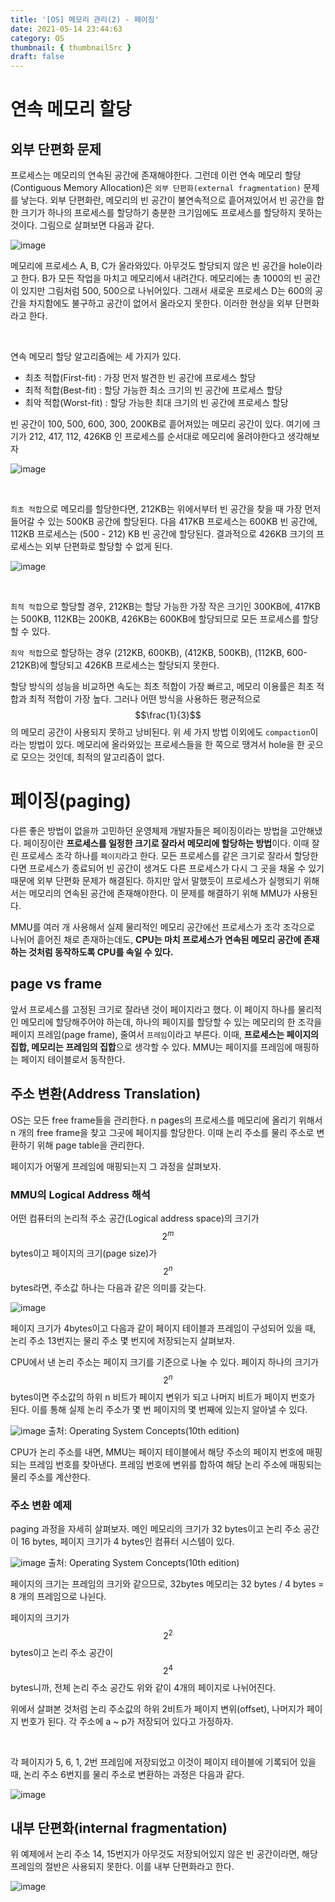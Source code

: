 ```yaml
---
title: '[OS] 메모리 관리(2) - 페이징'
date: 2021-05-14 23:44:63
category: OS
thumbnail: { thumbnailSrc }
draft: false
---
```


# 연속 메모리 할당

## 외부 단편화 문제

프로세스는 메모리의 연속된 공간에 존재해야한다. 그런데 이런 연속 메모리 할당(Contiguous Memory Allocation)은
`외부 단편화(external fragmentation)` 문제를 낳는다. 외부 단편화란, 메모리의 빈 공간이 불연속적으로 흩어져있어서
빈 공간을 합한 크기가 하나의 프로세스를 할당하기 충분한 크기임에도 프로세스를 할당하지 못하는 것이다. 그림으로 살펴보면 다음과 같다.

![image](https://user-images.githubusercontent.com/63030569/118286434-66de9e80-b50d-11eb-9704-117c3dd79f11.png)

메모리에 프로세스 A, B, C가 올라와있다. 아무것도 할당되지 않은 빈 공간을 hole이라고 한다. B가 모든 작업을 마치고 메모리에서 내려간다.
메모리에는 총 1000의 빈 공간이 있지만 그림처럼 500, 500으로 나뉘어있다. 그래서 새로운 프로세스 D는 600의 공간을 차지함에도 불구하고
공간이 없어서 올라오지 못한다. 이러한 현상을 외부 단편화라고 한다.

<br>

연속 메모리 할당 알고리즘에는 세 가지가 있다.

* 최초 적합(First-fit) : 가장 먼저 발견한 빈 공간에 프로세스 할당
* 최적 적합(Best-fit) : 할당 가능한 최소 크기의 빈 공간에 프로세스 할당
* 최악 적합(Worst-fit) : 할당 가능한 최대 크기의 빈 공간에 프로세스 할당

빈 공간이 100, 500, 600, 300, 200KB로 흩어져있는 메모리 공간이 있다. 여기에  크기가 
212, 417, 112, 426KB 인 프로세스를 순서대로 메모리에 올려야한다고 생각해보자

![image](https://user-images.githubusercontent.com/63030569/118289444-50861200-b510-11eb-9922-726a1941782a.png)

<br>

`최초 적합`으로 메모리를 할당한다면, 212KB는 위에서부터 빈 공간을 찾을 때 가장 먼저 들어갈 수 있는 500KB 공간에 할당된다.
다음 417KB 프로세스는 600KB 빈 공간에, 112KB 프로세스는 (500 - 212) KB 빈 공간에 할당된다. 결과적으로 426KB 크기의 프로세스는
외부 단편화로 할당할 수 없게 된다.

![image](https://user-images.githubusercontent.com/63030569/118291160-3c431480-b512-11eb-91ee-38b16714fab4.png)

<br>

`최적 적합`으로 할당할 경우, 212KB는 할당 가능한 가장 작은 크기인 300KB에, 417KB는 500KB, 112KB는 200KB, 426KB는
600KB에 할당되므로 모든 프로세스를 할당할 수 있다.

`최악 적합`으로 할당하는 경우 (212KB, 600KB), (412KB, 500KB), (112KB, 600-212KB)에 할당되고 426KB 프로세스는 할당되지 못한다.

할당 방식의 성능을 비교하면 속도는 최초 적합이 가장 빠르고, 메모리 이용률은 최초 적합과 최적 적합이 가장 높다. 그러나 어떤 방식을 사용하든
평균적으로 $$\frac{1}{3}$$의 메모리 공간이 사용되지 못하고 낭비된다. 위 세 가지 방법 이외에도 `compaction`이라는 방법이 있다.
메모리에 올라와있는 프로세스들을 한 쪽으로 땡겨서 hole을 한 곳으로 모으는 것인데, 최적의 알고리즘이 없다.

# 페이징(paging)

다른 좋은 방법이 없을까 고민하던 운영체제 개발자들은 페이징이라는 방법을 고안해냈다. 페이징이란 **프로세스를 일정한 크기로 잘라서 메모리에 할당하는 방법**이다.
이때 잘린 프로세스 조각 하나를 `페이지`라고 한다. 모든 프로세스를 같은 크기로 잘라서 할당한다면 프로세스가 종료되어 빈 공간이 생겨도 다른 프로세스가 다시 그 곳을 채울 수 있기 때문에 외부 단편화 문제가 해결된다.
하지만 앞서 말했듯이 프로세스가 실행되기 위해서는 메모리의 연속된 공간에 존재해야한다. 이 문제를 해결하기 위해 MMU가 사용된다.

MMU를 여러 개 사용해서 실제 물리적인 메모리 공간에선 프로세스가 조각 조각으로 나뉘어 흩어진 채로 존재하는데도, **CPU는 마치 프로세스가
연속된 메모리 공간에 존재하는 것처럼 동작하도록 CPU를 속일 수 있다.**

## page vs frame

앞서 프로세스를 고정된 크기로 잘라낸 것이 페이지라고 했다. 이 페이지 하나를 물리적인 메모리에 할당해주어야 하는데, 하나의 페이지를 할당할 수 있는
메모리의 한 조각을 페이지 프레임(page frame), 줄여서 `프레임`이라고 부른다. 이때, **프로세스는 페이지의 집합, 메모리는 프레임의 집합**으로 생각할 수 있다.
MMU는 페이지를 프레임에 매핑하는 페이지 테이블로서 동작한다.

## 주소 변환(Address Translation)

OS는 모든 free frame들을 관리한다. n pages의 프로세스를 메모리에 올리기 위해서 n 개의 free frame을 찾고 그곳에 페이지를 할당한다.
이때 논리 주소를 물리 주소로 변환하기 위해 page table을 관리한다.

페이지가 어떻게 프레임에 매핑되는지 그 과정을 살펴보자.

### MMU의 Logical Address 해석

어떤 컴퓨터의 논리적 주소 공간(Logical address space)의 크기가 $$2^{m}$$bytes이고 페이지의 크기(page size)가 $$2^{n}$$bytes라면, 주소값 하나는 다음과 같은 의미를 갖는다.

![image](https://user-images.githubusercontent.com/63030569/118416596-7f0c1480-b6eb-11eb-8a50-84735ed838e2.png)

페이지 크기가 4bytes이고 다음과 같이 페이지 테이블과 프레임이 구성되어 있을 때, 논리 주소 13번지는 물리 주소 몇 번지에 저장되는지 살펴보자.

CPU에서 낸 논리 주소는 페이지 크기를 기준으로 나눌 수 있다. 페이지 하나의 크기가 $$2^{n}$$ bytes이면
주소값의 하위 n 비트가 페이지 변위가 되고 나머지 비트가 페이지 번호가 된다. 이를 통해 실제 논리 주소가 몇 번 페이지의 몇 번째에 있는지 알아낼 수 있다.

![image](https://user-images.githubusercontent.com/63030569/118416933-ed050b80-b6ec-11eb-8124-80145755b040.png)
출처: Operating System Concepts(10th edition)

CPU가 논리 주소를 내면, MMU는 페이지 테이블에서 해당 주소의 페이지 번호에 매핑되는 프레임 번호를 찾아낸다.
프레임 번호에 변위를 합하여 해당 논리 주소에 매핑되는 물리 주소를 계산한다.

### 주소 변환 예제

paging 과정을 자세히 살펴보자. 메인 메모리의 크기가 32 bytes이고 논리 주소 공간이 16 bytes, 페이지 크기가 4 bytes인 컴퓨터 시스템이 있다.

![image](https://user-images.githubusercontent.com/63030569/118417778-98fc2600-b6f0-11eb-9a49-1f004bb912fe.png)
출처: Operating System Concepts(10th edition)

페이지의 크기는 프레임의 크기와 같으므로, 32bytes 메모리는 32 bytes / 4 bytes = 8 개의 프레임으로 나뉜다.

페이지의 크기가 $$2^{2}$$ bytes이고 논리 주소 공간이 $$2^{4}$$ bytes니까, 전체 논리 주소 공간도 위와 같이 4개의 페이지로 나뉘어진다.

위에서 살펴본 것처럼 논리 주소값의 하위 2비트가 페이지 변위(offset), 나머지가 페이지 번호가 된다. 각 주소에 a ~ p가 저장되어 있다고 가정하자.

<br>

각 페이지가 5, 6, 1, 2번 프레임에 저장되었고 이것이 페이지 테이블에 기록되어 있을 때, 논리 주소 6번지를 물리 주소로 변환하는 과정은 다음과 같다.

![image](https://user-images.githubusercontent.com/63030569/118418938-7587aa00-b6f5-11eb-90b6-558ae0160d81.png)

## 내부 단편화(internal fragmentation)

위 예제에서 논리 주소 14, 15번지가 아무것도 저장되어있지 않은 빈 공간이라면, 해당 프레임의 절반은 사용되지 못한다. 이를 내부 단편화라고 한다.

![image](https://user-images.githubusercontent.com/63030569/118419697-baacdb80-b6f7-11eb-9939-ff92d74daed0.png)